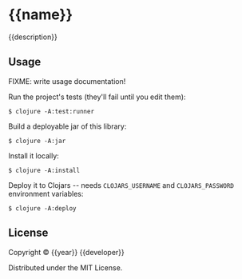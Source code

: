# {{name}}

{{description}}

## Usage

FIXME: write usage documentation!

Run the project's tests (they'll fail until you edit them):

    $ clojure -A:test:runner

Build a deployable jar of this library:

    $ clojure -A:jar

Install it locally:

    $ clojure -A:install

Deploy it to Clojars -- needs `CLOJARS_USERNAME` and `CLOJARS_PASSWORD` environment variables:

    $ clojure -A:deploy

## License

Copyright © {{year}} {{developer}}

Distributed under the MIT License.
